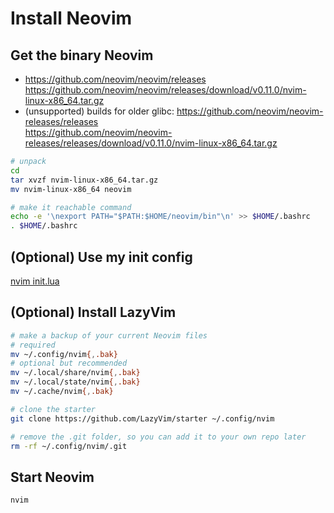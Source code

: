 # Install Neovim

## Get the binary Neovim

- https://github.com/neovim/neovim/releases  
  https://github.com/neovim/neovim/releases/download/v0.11.0/nvim-linux-x86_64.tar.gz
- (unsupported) builds for older glibc: https://github.com/neovim/neovim-releases/releases  
  https://github.com/neovim/neovim-releases/releases/download/v0.11.0/nvim-linux-x86_64.tar.gz

```bash
# unpack
cd
tar xvzf nvim-linux-x86_64.tar.gz
mv nvim-linux-x86_64 neovim

# make it reachable command
echo -e '\nexport PATH="$PATH:$HOME/neovim/bin"\n' >> $HOME/.bashrc
. $HOME/.bashrc
```

## (Optional) Use my init config

[nvim init.lua](./.config/nvim/init.lua)

## (Optional) Install LazyVim

```bash
# make a backup of your current Neovim files
# required
mv ~/.config/nvim{,.bak}
# optional but recommended
mv ~/.local/share/nvim{,.bak}
mv ~/.local/state/nvim{,.bak}
mv ~/.cache/nvim{,.bak}

# clone the starter
git clone https://github.com/LazyVim/starter ~/.config/nvim

# remove the .git folder, so you can add it to your own repo later
rm -rf ~/.config/nvim/.git
```

## Start Neovim

```bash
nvim
```
